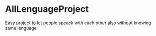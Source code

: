 # AllLenguageProject
Easy project to let people speack with each other also without knowing same lenguage
